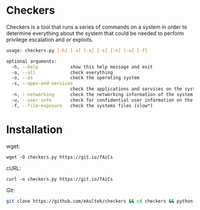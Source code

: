 # Checkers

Checkers is a tool that runs a series of commands on a system in order to determine everything about the system that could be needed to perform privilege escalation and or exploits.


```bash
usage: checkers.py [-h] [-a] [-o] [-s] [-n] [-u] [-f]

optional arguments:
  -h, --help            show this help message and exit
  -a, --all             check everything
  -o, --os              check the operating system
  -s, --apps-and-services
                        check the applications and services on the system
  -n, --networking      check the networking information of the system
  -u, --user-info       check for confidential user information on the system
  -f, --file-exposure   check the systems files (slow*)

```

# Installation
wget:
```
wget -O checkers.py https://git.io/fAiCs
```

cURL:
```
curl -o checkers.py https://git.io/fAiCs
```

Git:
```bash
git clone https://github.com/ekultek/checkers && cd checkers && python checkers.py
```

